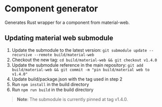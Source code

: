 # Component generator

Generates Rust wrapper for a component from material-web.

## Updating material web submodule

1. Update the submodule to the latest version: `git submodule update --recursive --remote build/material-web`
2. Checkout the new tag: `cd build/material-web && git checkout v1.4.0`
3. Update the submodule reference in the main repository: `git add build/material-web && git commit -m "pin build/material web to v1.4.0"`
4. Update build/package.json with the tag used in step 2
5. Run `npm install` in the build directory
6. Run `npm run build` in the build directory

> **Note**: The submodule is currently pinned at tag v1.4.0.